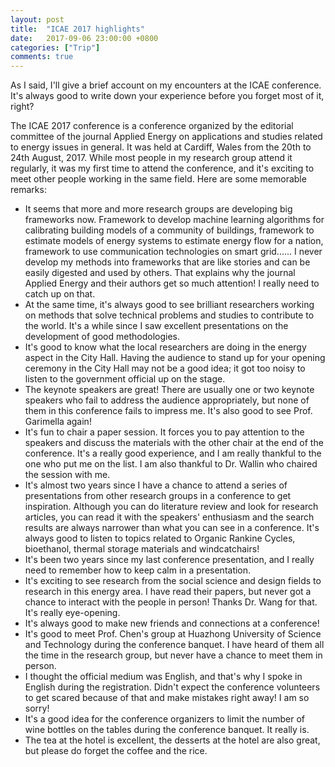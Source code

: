 ```yaml
---
layout: post
title:  "ICAE 2017 highlights"
date:   2017-09-06 23:00:00 +0800
categories: ["Trip"]
comments: true
---
```


As I said, I'll give a brief account on my encounters at the ICAE conference. It's always good to write down your experience before you forget most of it, right?

The ICAE 2017 conference is a conference organized by the editorial committee of the journal Applied Energy on applications and studies related to energy issues in general. It was held at Cardiff, Wales from the 20th to 24th August, 2017. While most people in my research group attend it regularly, it was my first time to attend the conference, and it's exciting to meet other people working in the same field. Here are some memorable remarks:

* It seems that more and more research groups are developing big frameworks now. Framework to develop machine learning algorithms for calibrating building models of a community of buildings, framework to estimate models of energy systems to estimate energy flow for a nation, framework to use communication technologies on smart grid...... I never develop my methods into frameworks that are like stories and can be easily digested and used by others. That explains why the journal Applied Energy and their authors get so much attention! I really need to catch up on that.
* At the same time, it's always good to see brilliant researchers working on methods that solve technical problems and studies to contribute to the world. It's a while since I saw excellent presentations on the development of good methodologies.
* It's good to know what the local researchers are doing in the energy aspect in the City Hall. Having the audience to stand up for your opening ceremony in the City Hall may not be a good idea; it got too noisy to listen to the government official up on the stage.
* The keynote speakers are great! There are usually one or two keynote speakers who fail to address the audience appropriately, but none of them in this conference fails to impress me. It's also good to see Prof. Garimella again!
* It's fun to chair a paper session. It forces you to pay attention to the speakers and discuss the materials with the other chair at the end of the conference. It's a really good experience, and I am really thankful to the one who put me on the list. I am also thankful to Dr. Wallin who chaired the session with me.
* It's almost two years since I have a chance to attend a series of presentations from other research groups in a conference to get inspiration. Although you can do literature review and look for research articles, you can read it with the speakers' enthusiasm and the search results are always narrower than what you can see in a conference. It's always good to listen to topics related to Organic Rankine Cycles, bioethanol, thermal storage materials and windcatchairs!
* It's been two years since my last conference presentation, and I really need to remember how to keep calm in a presentation.
* It's exciting to see research from the social science and design fields to research in this energy area. I have read their papers, but never got a chance to interact with the people in person! Thanks Dr. Wang for that. It's really eye-opening.
* It's always good to make new friends and connections at a conference!
* It's good to meet Prof. Chen's group at Huazhong University of Science and Technology during the conference banquet. I have heard of them all the time in the research group, but never have a chance to meet them in person.
* I thought the official medium was English, and that's why I spoke in English during the registration. Didn't expect the conference volunteers to get scared because of that and make mistakes right away! I am so sorry!
* It's a good idea for the conference organizers to limit the number of wine bottles on the tables during the conference banquet. It really is.
* The tea at the hotel is excellent, the desserts at the hotel are also great, but please do forget the coffee and the rice.
